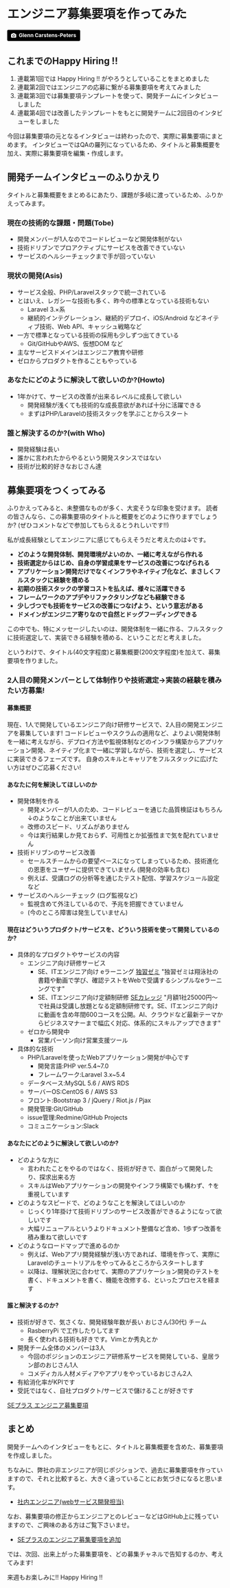 # エンジニア募集要項を作ってみた
<a style="background-color:black;color:white;text-decoration:none;padding:4px 6px;font-family:-apple-system, BlinkMacSystemFont, &quot;San Francisco&quot;, &quot;Helvetica Neue&quot;, Helvetica, Ubuntu, Roboto, Noto, &quot;Segoe UI&quot;, Arial, sans-serif;font-size:12px;font-weight:bold;line-height:1.2;display:inline-block;border-radius:3px;" href="https://unsplash.com/@glenncarstenspeters?utm_medium=referral&amp;utm_campaign=photographer-credit&amp;utm_content=creditBadge" target="_blank" rel="noopener noreferrer" title="Download free do whatever you want high-resolution photos from Glenn Carstens-Peters"><span style="display:inline-block;padding:2px 3px;"><svg xmlns="http://www.w3.org/2000/svg" style="height:12px;width:auto;position:relative;vertical-align:middle;top:-1px;fill:white;" viewBox="0 0 32 32"><title></title><path d="M20.8 18.1c0 2.7-2.2 4.8-4.8 4.8s-4.8-2.1-4.8-4.8c0-2.7 2.2-4.8 4.8-4.8 2.7.1 4.8 2.2 4.8 4.8zm11.2-7.4v14.9c0 2.3-1.9 4.3-4.3 4.3h-23.4c-2.4 0-4.3-1.9-4.3-4.3v-15c0-2.3 1.9-4.3 4.3-4.3h3.7l.8-2.3c.4-1.1 1.7-2 2.9-2h8.6c1.2 0 2.5.9 2.9 2l.8 2.4h3.7c2.4 0 4.3 1.9 4.3 4.3zm-8.6 7.5c0-4.1-3.3-7.5-7.5-7.5-4.1 0-7.5 3.4-7.5 7.5s3.3 7.5 7.5 7.5c4.2-.1 7.5-3.4 7.5-7.5z"></path></svg></span><span style="display:inline-block;padding:2px 3px;">Glenn Carstens-Peters</span></a>

## これまでのHappy Hiring !!
1. 連載第1回では Happy Hiring !! がやろうとしていることをまとめました
2. 連載第2回ではエンジニアの応募に繋がる募集要項を考えてみました
3. 連載第3回では募集要項テンプレートを使って、開発チームにインタビューしました
4. 連載第4回では改善したテンプレートをもとに開発チームに2回目のインタビューをしました

今回は募集要項の元となるインタビューは終わったので、実際に募集要項にまとめます。
インタビューではQAの羅列になっているため、タイトルと募集概要を加え、実際に募集要項を編集・作成します。

## 開発チームインタビューのふりかえり
タイトルと募集概要をまとめるにあたり、課題が多岐に渡っているため、ふりかえってみます。

### 現在の技術的な課題・問題(Tobe)
* 開発メンバーが1人なのでコードレビューなど開発体制がない
* 技術ドリブンでプロアクティブにサービスを改善できていない
* サービスのヘルシーチェックまで手が回っていない

### 現状の開発(Asis)
* サービス全般、PHP/Laravelスタックで統一されている
* とはいえ、レガシーな技術も多く、昨今の標準となっている技術もない
    * Laravel 3.×系
    * 継続的インテグレーション、継続的デプロイ、iOS/Android などネイティブ技術、Web API、キャッシュ戦略など
* 一方で標準となっている技術の採用も少しずつ出てきている
    * Git/GitHubやAWS、仮想DOM など
* 主なサービスドメインはエンジニア教育や研修
* ゼロからプロダクトを作ることもやっている

### あなたにどのように解決して欲しいのか?(Howto)
* 1年かけて、サービスの改善が出来るレベルに成長して欲しい
    * 開発経験が浅くても技術的な成長意欲があれば十分に活躍できる
    * まずはPHP/Laravelの技術スタックを学ぶことからスタート

### 誰と解決するのか?(with Who)
* 開発経験は長い
* 誰かに言われたからやるという開発スタンスではない
* 技術が比較的好きなおじさん達

## 募集要項をつくってみる
ふりかえってみると、未整備なものが多く、大変そうな印象を受けます。
読者の皆さんなら、この募集要項のタイトルと概要をどのように作りますでしょうか?  (ぜひコメントなどで参加してもらえるとうれしいです!!)

私が成長経験としてエンジニアに感じてもらえそうだと考えたのは↓です。

* **どのような開発体制、開発環境がよいのか、一緒に考えながら作れる**
* **技術選定からはじめ、自身の学習成果をサービスの改善につなげられる**
* **アプリケーション開発だけでなくインフラやネイティブ化など、まさしくフルスタックに経験を積める**
* **初期の技術スタックの学習コストを払えば、様々に活躍できる**
* **フレームワークのアプデやリファクタリングなども経験できる**
* **少しづつでも技術をサービスの改善につなげよう、という意志がある**
* **ドメインがエンジニア寄りなので自然とドッグフーディングできる**

この中でも、特にメッセージしたいのは、開発体制を一緒に作る、フルスタックに技術選定して、実装できる経験を積める、ということだと考えました。

というわけで、タイトル(40文字程度)と募集概要(200文字程度)を加えて、募集要項を作りました。

### 2人目の開発メンバーとして体制作りや技術選定→実装の経験を積みたい方募集!

#### 募集概要
現在、1人で開発しているエンジニア向け研修サービスで、2人目の開発エンジニアを募集しています!
コードレビューやスクラムの適用など、よりよい開発体制を一緒に考えながら、デプロイ方法や監視体制などのインフラ構築からアプリケーション開発、ネイティブ化まで一緒に学習しながら、技術を選定し、サービスに実装できるフェーズです。
自身のスキルとキャリアをフルスタックに広げたい方はぜひご応募ください!

#### あなたに何を解決してほしいのか
* 開発体制を作る
  * 開発メンバーが1人のため、コードレビューを通じた品質検証はもちろん↓のようなことが出来ていません
  * 改修のスピード、リズムがありません
  * 今は実行結果しか見ておらず、可用性とか拡張性まで気を配れていません
* 技術ドリブンのサービス改善
  * セールスチームからの要望ベースになってしまっているため、技術進化の恩恵をユーザーに提供できていません (開発の効率も含む)
  * 例えば、受講ログの分析等を通じたテスト配信、学習スケジュール設定など
* サービスのヘルシーチェック (ログ監視など)
  * 監視含めて外注しているので、予兆を把握できていません
  * (今のところ障害は発生していません)

#### 現在はどういうプロダクト/サービスを、どういう技術を使って開発しているのか?
* 具体的なプロダクトやサービスの内容
  * エンジニア向け研修サービス
    * SE、ITエンジニア向け eラーニング [独習ゼミ](https://www.seplus.jp/dokushuzemi/doku_zemi/)
    "独習ゼミは翔泳社の書籍や動画で学び、確認テストをWebで受講するシンプルなeラーニングです"
    * SE、ITエンジニア向け定額制研修 [SEカレッジ](https://www.seplus.jp/dokushuzemi/secollege/)
    "月額1社25000円～で社員は受講し放題となる定額制研修です。SE、ITエンジニア向けに動画を含め年間600コースを公開。AI、クラウドなど最新テーマからビジネスマナーまで幅広く対応、体系的にスキルアップできます"
  * ゼロから開発中
    * 営業パーソン向け営業支援ツール
* 具体的な技術
  * PHP/Laravelを使ったWebアプリケーション開発が中心です
    * 開発言語:PHP ver.5.4~7.0
    * フレームワーク:Laravel 3.x~5.4
  * データベース:MySQL 5.6 / AWS RDS
  * サーバーOS:CentOS 6 / AWS S3
  * フロント:Bootstrap 3 / jQuery / Riot.js / Pjax
  * 開発管理:Git/GitHub
  * issue管理:Redmine/GitHub Projects
  * コミュニケーション:Slack

#### あなたにどのように解決して欲しいのか?
* どのような方に
  * 言われたことをやるのではなく、技術が好きで、面白がって開発したり、探求出来る方
  * スキルはWebアプリケーションの開発やインフラ構築でも構わず、↑を重視しています
* どのようなスピードで、どのようなことを解決してほしいのか
  * じっくり1年掛けて技術ドリブンのサービス改善ができるようになって欲しいです
  * 大幅リニューアルというよりドキュメント整備など含め、1歩ずつ改善を積み重ねて欲しいです
* どのようなロードマップで進めるのか
  * 例えば、Webアプリ開発経験が浅い方であれば、環境を作って、実際にLaravelのチュートリアルをやってみるところからスタートします
  * 以降は、理解状況に合わせて、実際のアプリケーション開発のテストを書く、ドキュメントを書く、機能を改修する、といったプロセスを経ます

#### 誰と解決するのか?
* 技術が好きで、気さくな、開発経験年数が長い おじさん(30代) チーム
  * RasberryPi で工作したりしてます
  * 長く使われる技術も好きです。Vimとか秀丸とか
* 開発チーム全体のメンバーは3人
  * 今回のポジションのエンジニア研修系サービスを開発している、皇居ラン部のおじさん1人
  * コメディカル人材メディアやアプリをやっているおじさん2人
* 有給消化率がKPIです
* 受託ではなく、自社プロダクト/サービスで儲けることが好きです

[SEプラス エンジニア募集要項](https://github.com/sezemiadmin/happy-hiring/blob/master/activities/seplus_job_description.md)


## まとめ
開発チームへのインタビューをもとに、タイトルと募集概要を含めた、募集要項を作成しました。

ちなみに、弊社の非エンジニアが同じポジションで、過去に募集要項を作っていますので、それと比較すると、大きく違っていることにお気づきになると思います。

* [社内エンジニア(webサービス開発担当)](https://www.seplus.jp/#recruit)

なお、募集要項の修正からエンジニアとのレビューなどはGitHub上に残っていますので、ご興味のある方はご覧下さいませ。

* [SEプラスのエンジニア募集要項を追加](https://github.com/sezemiadmin/happy-hiring/pull/10)

では、次回、出来上がった募集要項を、どの募集チャネルで告知するのか、考えてみます!

来週もお楽しみに!!
Happy Hiring !!
